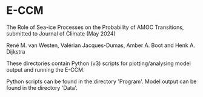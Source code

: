 # E-CCM

The Role of Sea-ice Processes on the Probability of AMOC Transitions, submitted to Journal of Climate (May 2024)

René M. van Westen, Valérian Jacques-Dumas, Amber A. Boot and Henk A. Dijkstra

These directories contain Python (v3) scripts for plotting/analysing model output and running the E-CCM.

Python scripts can be found in the directory 'Program'.
Model output can be found in the directory 'Data'.
